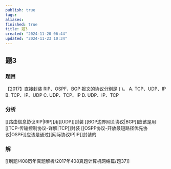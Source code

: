 ```yaml
---
publish: true
tags: 
aliases: 
finished: true
title: 题3
created: "2024-11-20 06:44"
updated: "2024-11-23 10:34"
---
```

## 题3
### 题目
【2017】直接封装 RIP、OSPF、BGP 报文的协议分别是 ( )。 
A. TCP、UDP、IP 
B. TCP、IP、UDP
C. UDP、TCP、IP 
D. UDP、IP、TCP
### 分析
[[路由信息协议RIP|RIP]]用[[UDP]]封装
[[BGP边界网关协议|BGP]]应该是用[[TCP-传输控制协议-详解|TCP]]封装
[[OSPF协议-开放最短路径优先协议|OSPF]]应该是通过[[网际协议IP|IP]]封装的
### 解
[[刷题/408历年真题解析/2017年408真题计算机网络篇/题37]]